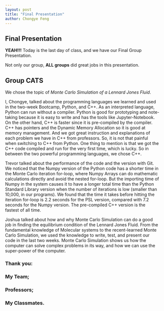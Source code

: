 ```yaml
---
layout: post
title: "Final Presentation"
author: Chongye Feng
---
```


## Final Presentation

**YEAH!!!** Today is the last day of class, and we have our Final Group Presentation.

Not only our group, **ALL groups** did great jobs in this presentation. 

## Group CATS

We chose the topic of *Monte Carlo Simulation of a Lennard Jones Fluid*. 

I, Chongye, talked about the programming languages we learned and used in the two-week Bootcamp, Python, and C++. As an interpreted language, Python can run without a compiler. Python is good for prototyping and note-taking because it is easy to write and has the tools like Jupyter-Notebook. On the other hand, C++ is faster since it is pre-compiled by the compiler. C++ has pointers and the Dynamic Memory Allocation so it is good at memory management. 
And we got great instruction and explanations of each problem we have in C++ from professors. So, it is not that painful when switching to C++ from Python. One thing to mention is that we got the C++ code compiled and run for the very first time, which is lucky. So in between the two powerful programming languages, we chose C++.

Trevor talked about the performance of the code and the version with Git. We noticed that the Numpy version of the Python code has a shorter time in the Monte Carlo iteration for-loop, where Numpy Arrays can do mathematic calculations directly and avoid the nested for-loop. But the importing time of Numpy in the system causes it to have a longer total time than the Python Standard Library version when the number of iterations is low (smaller than 10,000, in our programs). We found that the time it takes before hitting the iteration for-loop is 2.2 seconds for the PSL version, compared with 7.2 seconds for the Numpy version. The pre-compiled C++ version is the fastest of all time. 

Joshua talked about how and why Monte Carlo Simulation can do a good job in finding the equilibrium condition of the Lennard Jones Fluid. From the fundamental knowledge of Molecular systems to the recent-learned Monte Carlo Simulation, we used the knowledge to write, test, and present our code in the last two weeks. Monte Carlo Simulation shows us how the computer can solve complex problems in its way, and how we can use the super-power of the computer.

### Thank you:
### My Team;
### Professors;
### My Classmates.